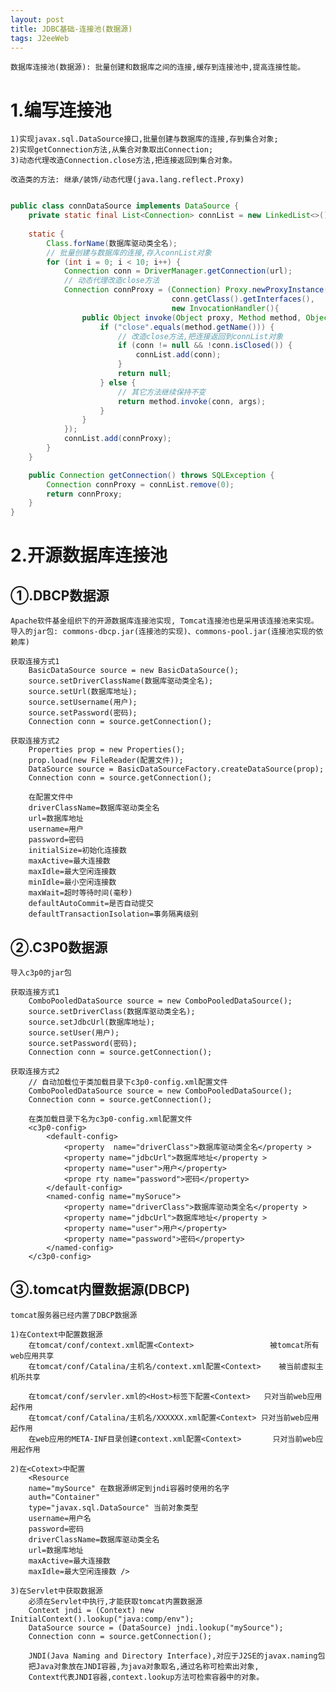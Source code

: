 ```yaml
---
layout: post
title: JDBC基础-连接池(数据源)
tags: J2eeWeb
---	
```

	数据库连接池(数据源): 批量创建和数据库之间的连接,缓存到连接池中,提高连接性能。
	
# 1.编写连接池
	1)实现javax.sql.DataSource接口,批量创建与数据库的连接,存到集合对象;
	2)实现getConnection方法,从集合对象取出Connection;
	3)动态代理改造Connection.close方法,把连接返回到集合对象。

	改造类的方法: 继承/装饰/动态代理(java.lang.reflect.Proxy)
		
```java

public class connDataSource implements DataSource {
	private static final List<Connection> connList = new LinkedList<>();
	
	static {
		Class.forName(数据库驱动类全名);
		// 批量创建与数据库的连接,存入connList对象
		for (int i = 0; i < 10; i++) {
			Connection conn = DriverManager.getConnection(url);
			// 动态代理改造close方法
			Connection connProxy = (Connection) Proxy.newProxyInstance(conn.getClass().getClassLoader(), 
									conn.getClass().getInterfaces(), 
									new InvocationHandler(){
				public Object invoke(Object proxy, Method method, Object[] args) throws Throwable {
					if ("close".equals(method.getName())) {
						// 改造close方法,把连接返回到connList对象		
						if (conn != null && !conn.isClosed()) {
							connList.add(conn);							
						}					
						return null;
					} else {
						// 其它方法继续保持不变
						return method.invoke(conn, args);
					}
				}
			});
			connList.add(connProxy);
		}
	}

	public Connection getConnection() throws SQLException {		
		Connection connProxy = connList.remove(0);
		return connProxy;
	}
}

```
	
# 2.开源数据库连接池

## ①.DBCP数据源
	Apache软件基金组织下的开源数据库连接池实现, Tomcat连接池也是采用该连接池来实现。
	导入的jar包: commons-dbcp.jar(连接池的实现)、commons-pool.jar(连接池实现的依赖库)

	获取连接方式1
		BasicDataSource source = new BasicDataSource();
		source.setDriverClassName(数据库驱动类全名);
		source.setUrl(数据库地址);
		source.setUsername(用户);
		source.setPassword(密码);
		Connection conn = source.getConnection();

	获取连接方式2
		Properties prop = new Properties();
		prop.load(new FileReader(配置文件));
		DataSource source = BasicDataSourceFactory.createDataSource(prop);
		Connection conn = source.getConnection();

		在配置文件中
		driverClassName=数据库驱动类全名
		url=数据库地址
		username=用户
		password=密码	
		initialSize=初始化连接数	
		maxActive=最大连接数	
		maxIdle=最大空闲连接数	
		minIdle=最小空闲连接数	
		maxWait=超时等待时间(毫秒)	
		defaultAutoCommit=是否自动提交
		defaultTransactionIsolation=事务隔离级别
	
## ②.C3P0数据源
	导入c3p0的jar包
	
	获取连接方式1
		ComboPooledDataSource source = new ComboPooledDataSource();
		source.setDriverClass(数据库驱动类全名);
		source.setJdbcUrl(数据库地址);
		source.setUser(用户);
		source.setPassword(密码);
		Connection conn = source.getConnection();

	获取连接方式2	
		// 自动加载位于类加载目录下c3p0-config.xml配置文件
		ComboPooledDataSource source = new ComboPooledDataSource();
		Connection conn = source.getConnection();
		
		在类加载目录下名为c3p0-config.xml配置文件
		<c3p0-config>
			<default-config>
				<property  name="driverClass">数据库驱动类全名</property >
				<property name="jdbcUrl">数据库地址</property >
				<property name="user">用户</property>
				<prope rty name="password">密码</property>
			</default-config>
			<named-config name="mySoruce"> 
				<property name="driverClass">数据库驱动类全名</property >
				<property name="jdbcUrl">数据库地址</property >
				<property name="user">用户</property>
				<property name="password">密码</property>
			</named-config>
		</c3p0-config>		
		
## ③.tomcat内置数据源(DBCP)
	tomcat服务器已经内置了DBCP数据源
	
	1)在Context中配置数据源
		在tomcat/conf/context.xml配置<Context>					被tomcat所有web应用共享		
		在tomcat/conf/Catalina/主机名/context.xml配置<Context>	被当前虚拟主机所共享	
		
		在tomcat/conf/servler.xml的<Host>标签下配置<Context>	只对当前web应用起作用
		在tomcat/conf/Catalina/主机名/XXXXXX.xml配置<Context>	只对当前web应用起作用		
		在web应用的META-INF目录创建context.xml配置<Context>		只对当前web应用起作用		
					
	2)在<Cotext>中配置
		<Resource
		name="mySource" 在数据源绑定到jndi容器时使用的名字
		auth="Container" 
		type="javax.sql.DataSource" 当前对象类型
		username=用户名
		password=密码
		driverClassName=数据库驱动类全名
		url=数据库地址
		maxActive=最大连接数
		maxIdle=最大空闲连接数 />
			
	3)在Servlet中获取数据源
		必须在Servlet中执行,才能获取tomcat内置数据源
		Context jndi = (Context) new InitialContext().lookup("java:comp/env");
		DataSource source = (DataSource) jndi.lookup("mySource");		
		Connection conn = source.getConnection();
		
		JNDI(Java Naming and Directory Interface),对应于J2SE的javax.naming包		
		把Java对象放在JNDI容器,为java对象取名,通过名称可检索出对象,
		Context代表JNDI容器,context.lookup方法可检索容器中的对象。